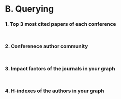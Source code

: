 # B. Querying

### 1. Top 3 most cited papers of each conference
```Cypher


```

### 2. Conferenece author community
```Cypher


```
### 3. Impact factors of the journals in your graph 
```Cypher


```
### 4. H-indexes of the authors in your graph
```Cypher


```